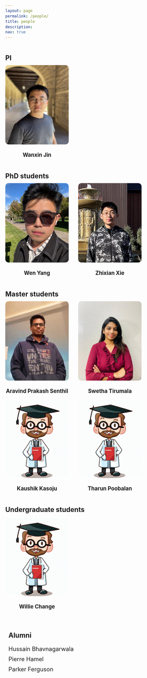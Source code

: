 ```yaml
---
layout: page
permalink: /people/
title: people 
description:
nav: true
---
```



<style>
.container {
  display: flex;
  flex-wrap: wrap;
  justify-content: flex-start; /* Align items to the start of the row */
  text-align: center;
}

.title {
  flex-basis: 100%;
  text-align: left;
  margin-bottom: 10px;
  font-weight: bold;
  font-size: 1.5em;
  margin-top: 30px;
}

.member {
  width: 200px;
  margin-right: 30px;
  text-align: center;
}

.member a {
  display: inline-block;
  width: 100%;
  height: auto;
  text-decoration: none;
  color: inherit;
}


.member img {
  width: 200px;
  height: 250px; /* Set a fixed height */
  object-fit: cover;
  object-position: center;
  border-radius: 10px;
  margin-bottom: 10px;
}

.member h2 {
  margin-top: 10px;
  font-size: 1.2em;
}

.member p {
  font-size: 0.9em;
  margin-top: 5px;
}

.member:hover {
  opacity: 0.8;
}




.alumni-container {
  width: 100%;
  margin-top: 20px;
  text-align: left; /* Ensure text is left-aligned */
  padding-left: 10px; /* Adjust left padding to align with the container's padding */

}

.alumni-container .alumni-title {
  text-align: left;
  font-weight: bold;
  font-size: 1.5em;
  margin-bottom: 10px;
}

.alumni-container .alumni-list {
  list-style-type: none;
  padding: 0;
}

.alumni-container .alumni-list li {
  display: flex;
  justify-content: flex-start; /* Align items to the start of the row */
  padding: 5px 0;
  /* border-bottom: 1px solid #ddd; */
  font-size: 1.3em; /* Increase font size */
}

.alumni-container .alumni-list li span {
  flex: 1;
}

</style>







<body>



<div class="container">


  <div class="title">PI</div>
  <div  class="member">
    <a href="https://wanxinjin.github.io/" target="_blank" >
	<img src="/collections/photo/profiles/wanxin_jin.jpeg" alt="Wanxin Jin">
    <h2>Wanxin Jin</h2>
	</a>
  </div>



  <div class="title">PhD students</div>
  <div  class="member">
    <a >
	<img src="/collections/photo/profiles/wen_yang.jpg" alt="Wen Yang">
    <h2>Wen Yang</h2>
	</a>
  </div>

  <div  class="member">
    <a href="https://zhi-xian-xie.github.io/" target="_blank">
	<img src="/collections/photo/profiles/zhixian_xie3.jpeg" alt="Zhixian Xie">
    <h2>Zhixian Xie</h2>
	</a>
  </div>








  <div class="title">Master students</div>
  <div  class="member">
    <a >
	<img src="/collections/photo/profiles/aravind_senthil.jpg" alt="Aravind Prakash Senthil">
    <h2>Aravind Prakash Senthil</h2>
	</a>
  </div>

  <div  class="member">
    <a >
	<img src="/collections/photo/profiles/swetha_tirumala.jpg" alt="Swetha Tirumala">
    <h2>Swetha Tirumala</h2>
	</a>
  </div>

  <div  class="member">
    <a >
	<img src="/collections/photo/profiles/phd1.jpeg" alt="Kaushik Kasoju">
    <h2>Kaushik Kasoju</h2>
	</a>
  </div>

  <div  class="member">
    <a >
	<img src="/collections/photo/profiles/phd1.jpeg" alt="Tharun Poobalan">
    <h2>Tharun Poobalan</h2>
	</a>
  </div>


  <div class="title">Undergraduate students</div>

  <div  class="member">
    <a >
	<img src="/collections/photo/profiles/phd1.jpeg" alt="Willie Change">
    <h2>Willie Change</h2>
	</a>
  </div>

</div>


<br>
<br>

<div class="alumni-container">
  <div class="alumni-title">Alumni</div>
  <ul class="alumni-list">
    <li><span>Hussain Bhavnagarwala</span><span></span></li>
    <li><span>Pierre Hamel</span><span></span></li>
	<li><span>Parker Ferguson</span><span></span></li>
  </ul>
</div>


</body>

